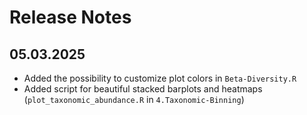 # Release Notes

## 05.03.2025
- Added the possibility to customize plot colors in `Beta-Diversity.R`
- Added script for beautiful stacked barplots and heatmaps (`plot_taxonomic_abundance.R` in `4.Taxonomic-Binning`)